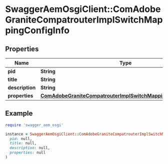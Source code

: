 # SwaggerAemOsgiClient::ComAdobeGraniteCompatrouterImplSwitchMappingConfigInfo

## Properties

| Name | Type | Description | Notes |
| ---- | ---- | ----------- | ----- |
| **pid** | **String** |  | [optional] |
| **title** | **String** |  | [optional] |
| **description** | **String** |  | [optional] |
| **properties** | [**ComAdobeGraniteCompatrouterImplSwitchMappingConfigProperties**](ComAdobeGraniteCompatrouterImplSwitchMappingConfigProperties.md) |  | [optional] |

## Example

```ruby
require 'swagger_aem_osgi'

instance = SwaggerAemOsgiClient::ComAdobeGraniteCompatrouterImplSwitchMappingConfigInfo.new(
  pid: null,
  title: null,
  description: null,
  properties: null
)
```

